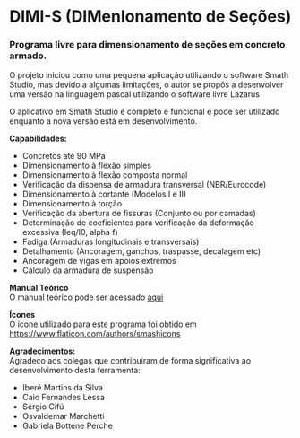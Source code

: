 # DIMI-S (DIMenIonamento de Seções)
### Programa livre para dimensionamento de seções em concreto armado. 
O projeto iniciou como uma pequena aplicação utilizando o software Smath Studio, mas devido a algumas limitações, o autor se propôs a desenvolver uma versão na linguagem pascal utilizando o software livre Lazarus 

O aplicativo em Smath Studio é completo e funcional e pode ser utilizado enquanto a nova versão está em desenvolvimento.

**Capabilidades:**
- Concretos até 90 MPa
- Dimensionamento à flexão simples
- Dimensionamento à flexão composta normal
- Verificação da dispensa de armadura transversal (NBR/Eurocode)
- Dimensionamento à cortante (Modelos I e II)
- Dimensionamento à torção
- Verificação da abertura de fissuras (Conjunto ou por camadas)
- Determinação de coeficientes para verificação da deformação excessiva (Ieq/I0, alpha f)
- Fadiga (Armaduras longitudinais e transversais)
- Detalhamento (Ancoragem, ganchos, traspasse, decalagem etc)
- Ancoragem de vigas em apoios extremos
- Cálculo da armadura de suspensão

**Manual Teórico**  
O manual teórico pode ser acessado [aqui](https://github.com/hildebrandopsj/DIMI-S/wiki)

**Ícones**  
O ícone utilizado para este programa foi obtido em https://www.flaticon.com/authors/smashicons

**Agradecimentos:**  
Agradeço aos colegas que contribuiram de forma significativa ao desenvolvimento desta ferramenta:
- Iberê Martins da Silva
- Caio Fernandes Lessa
- Sérgio Cifú
- Osvaldemar Marchetti
- Gabriela Bottene Perche
